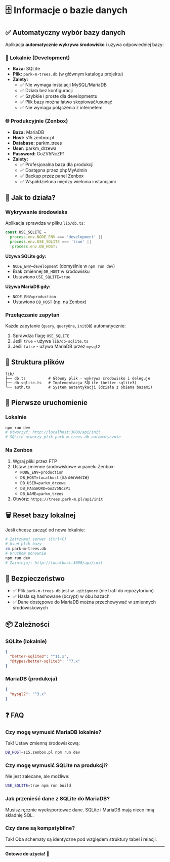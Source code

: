 # 🗄️ Informacje o bazie danych

## ✅ Automatyczny wybór bazy danych

Aplikacja **automatycznie wykrywa środowisko** i używa odpowiedniej bazy:

### 🔧 Lokalnie (Development)
- **Baza:** SQLite
- **Plik:** `park-m-trees.db` (w głównym katalogu projektu)
- **Zalety:**
  - ✅ Nie wymaga instalacji MySQL/MariaDB
  - ✅ Działa bez konfiguracji
  - ✅ Szybkie i proste dla developmentu
  - ✅ Plik bazy można łatwo skopiować/usunąć
  - ✅ Nie wymaga połączenia z internetem

### 🌐 Produkcyjnie (Zenbox)
- **Baza:** MariaDB
- **Host:** s15.zenbox.pl
- **Database:** parkm_trees
- **User:** parkm_drzewa
- **Password:** GoZV5NcZP1
- **Zalety:**
  - ✅ Profesjonalna baza dla produkcji
  - ✅ Dostępna przez phpMyAdmin
  - ✅ Backup przez panel Zenbox
  - ✅ Współdzielona między wieloma instancjami

## 🔄 Jak to działa?

### Wykrywanie środowiska
Aplikacja sprawdza w pliku `lib/db.ts`:
```typescript
const USE_SQLITE = 
  process.env.NODE_ENV === 'development' || 
  process.env.USE_SQLITE === 'true' || 
  !process.env.DB_HOST;
```

**Używa SQLite gdy:**
- `NODE_ENV=development` (domyślnie w `npm run dev`)
- Brak zmiennej `DB_HOST` w środowisku
- Ustawiono `USE_SQLITE=true`

**Używa MariaDB gdy:**
- `NODE_ENV=production`
- Ustawiono `DB_HOST` (np. na Zenbox)

### Przełączanie zapytań
Każde zapytanie (`query`, `queryOne`, `initDB`) automatycznie:
1. Sprawdza flagę `USE_SQLITE`
2. Jeśli `true` - używa `lib/db-sqlite.ts`
3. Jeśli `false` - używa MariaDB przez `mysql2`

## 📁 Struktura plików

```
lib/
├── db.ts          # Główny plik - wykrywa środowisko i deleguje
├── db-sqlite.ts   # Implementacja SQLite (better-sqlite3)
└── auth.ts        # System autentykacji (działa z obiema bazami)
```

## 🚀 Pierwsze uruchomienie

### Lokalnie
```bash
npm run dev
# Otworzyć: http://localhost:3000/api/init
# SQLite utworzy plik park-m-trees.db automatycznie
```

### Na Zenbox
1. Wgraj pliki przez FTP
2. Ustaw zmienne środowiskowe w panelu Zenbox:
   - `NODE_ENV=production`
   - `DB_HOST=localhost` (na serwerze)
   - `DB_USER=parkm_drzewa`
   - `DB_PASSWORD=GoZV5NcZP1`
   - `DB_NAME=parkm_trees`
3. Otwórz: `https://trees.park-m.pl/api/init`

## 🗑️ Reset bazy lokalnej

Jeśli chcesz zacząć od nowa lokalnie:
```bash
# Zatrzymaj serwer (Ctrl+C)
# Usuń plik bazy
rm park-m-trees.db
# Uruchom ponownie
npm run dev
# Zainicjuj: http://localhost:3000/api/init
```

## 🔐 Bezpieczeństwo

- ✅ Plik `park-m-trees.db` jest w `.gitignore` (nie trafi do repozytorium)
- ✅ Hasła są hashowane (bcrypt) w obu bazach
- ✅ Dane dostępowe do MariaDB można przechowywać w zmiennych środowiskowych

## 📦 Zależności

### SQLite (lokalnie)
```json
{
  "better-sqlite3": "^11.x",
  "@types/better-sqlite3": "^7.x"
}
```

### MariaDB (produkcja)
```json
{
  "mysql2": "^3.x"
}
```

## ❓ FAQ

### Czy mogę wymusić MariaDB lokalnie?
Tak! Ustaw zmienną środowiskową:
```bash
DB_HOST=s15.zenbox.pl npm run dev
```

### Czy mogę wymusić SQLite na produkcji?
Nie jest zalecane, ale możliwe:
```bash
USE_SQLITE=true npm run build
```

### Jak przenieść dane z SQLite do MariaDB?
Musisz ręcznie wyeksportować dane. SQLite i MariaDB mają nieco inną składnię SQL.

### Czy dane są kompatybilne?
Tak! Oba schematy są identyczne pod względem struktury tabel i relacji.

---

**Gotowe do użycia! 🎯**
